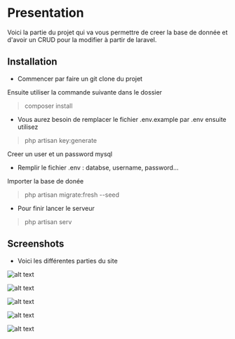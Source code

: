 # Presentation

Voici la partie du projet qui va vous permettre de creer la base de donnée et d'avoir un CRUD pour la modifier à partir de laravel.

## Installation

* Commencer par faire un git clone du projet

Ensuite utiliser la commande suivante dans le dossier 

> composer install

* Vous aurez besoin de remplacer le fichier .env.example par .env ensuite utilisez

> php artisan key:generate

Creer un user et un password mysql

* Remplir le fichier .env : databse, username, password...

Importer la base de donée

> php artisan migrate:fresh --seed

* Pour finir lancer le serveur

> php artisan serv


## Screenshots

* Voici les différentes parties du site

![alt text](https://github.com/ "Logo Title Text 1")

![alt text](https://github.com/ "Logo Title Text 1")

![alt text](https://github.com/ "Logo Title Text 1")

![alt text](https://github.com/ "Logo Title Text 1")

![alt text](https://github.com/ "Logo Title Text 1")


